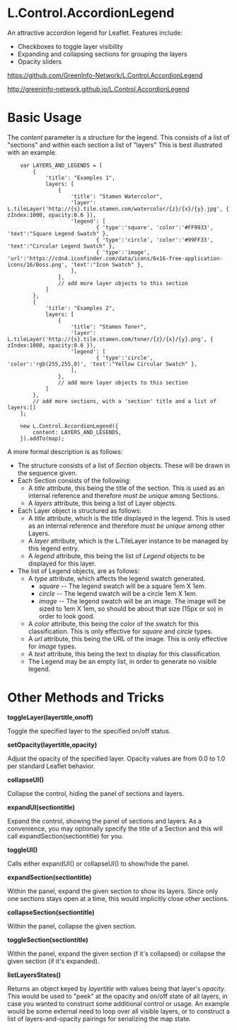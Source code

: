 # L.Control.AccordionLegend

An attractive accordion legend for Leaflet. Features include:
* Checkboxes to toggle layer visibility
* Expanding and collapsing sections for grouping the layers
* Opacity sliders

https://github.com/GreenInfo-Network/L.Control.AccordionLegend

http://greeninfo-network.github.io/L.Control.AccordionLegend



# Basic Usage

The *content* parameter is a structure for the legend. This consists of a list of "sections" and within each section a list of "layers" This is best illustrated with an example.

```
    var LAYERS_AND_LEGENDS = [
        {
            'title': "Examples 1",
            layers: [
                {
                    'title': "Stamen Watercolor",
                    'layer': L.tileLayer('http://{s}.tile.stamen.com/watercolor/{z}/{x}/{y}.jpg', { zIndex:1000, opacity:0.6 }),
                    'legend': [
                            { 'type':'square', 'color':'#FF9933', 'text':"Square Legend Swatch" },
                            { 'type':'circle', 'color':'#99FF33', 'text':"Circular Legend Swatch" },
                            { 'type':'image', 'url':'https://cdn4.iconfinder.com/data/icons/6x16-free-application-icons/16/Boss.png', 'text':"Icon Swatch" },
                    ],
                },
                // add more layer objects to this section
            ]
        },
        {
            'title': "Examples 2",
            layers: [
                {
                    'title': "Stamen Toner",
                    'layer': L.tileLayer('http://{s}.tile.stamen.com/toner/{z}/{x}/{y}.png', { zIndex:1000, opacity:0.6 }),
                    'legend': [
                            { 'type':'circle', 'color':'rgb(255,255,0)', 'text':"Yellow Circular Swatch" },
                    ],
                },
                // add more layer objects to this section
            ]
        },
        // add more sections, with a 'section' title and a list of layers:[]
    ];

    new L.Control.AccordionLegend({
        content: LAYERS_AND_LEGENDS,
    }).addTo(map);
```

A more formal description is as follows:
* The structure consists of a list of *Section* objects. These will be drawn in the sequence given.
* Each Section consists of the following:
    * A *title* attribute, this being the title of the section. This is used as an internal reference and therefore *must be unique* among Sections.
    * A *layers* attribute, this being a list of Layer objects.
* Each Layer object is structured as follows:
    * A *title* attribute, which is the title displayed in the legend. This is used as an internal reference and therefore *must be unique* among other Layers.
    * A *layer* attribute, which is the L.TileLayer instance to be managed by this legend entry.
    * A *legend* attribute, this being the list of *Legend* objects to be displayed for this layer.
* The list of Legend objects, are as follows:
    * A *type* attribute, which affects the legend swatch generated.
        * *square* -- The legend swatch will be a square 1em X 1em.
        * *circle* -- The legend swatch will be a circle 1em X 1em.
        * *image* -- The legend swatch will be an image. The image will be sized to 1em X 1em, so should be about that size (15px or so) in order to look good.
    * A *color* attribute, this being the color of the swatch for this classification. This is only effective for *square* and *circle* types.
    * A *url* attribute, this being the URL of the image. This is only effective for *image* types.
    * A *text* attribute, this being the text to display for this classification.
    * The Legend may be an empty list, in order to generate no visible legend.



# Other Methods and Tricks

**toggleLayer(layertitle,onoff)**

Toggle the specified layer to the specified on/off status.

**setOpacity(layertitle,opacity)**

Adjust the opacity of the specified layer. Opacity values are from 0.0 to 1.0 per standard Leaflet behavior.

**collapseUI()**

Collapse the control, hiding the panel of sections and layers.

**expandUI(sectiontitle)**

Expand the control, showing the panel of sections and layers. As a convenience, you may optionally specify the title of a Section and this will call expandSection(sectiontitle) for you.

**toggleUI()**

Calls either expandUI() or collapseUI() to show/hide the panel.

**expandSection(sectiontitle)**

Within the panel, expand the given section to show its layers. Since only one sections stays open at a time, this would implicitly close other sections.

**collapseSection(sectiontitle)**

Within the panel, collapse the given section.

**toggleSection(sectiontitle)**

Within the panel, expand the given section (f it's collapsed) or collapse the given section (if it's expanded).

**listLayersStates()**

Returns an object keyed by *layertitle* with values being that layer's *opacity*. This would be used to "peek" at the opacity and on/off state of all layers, in case you wanted to construct some additional control or usage. An example would be some external need to loop over all visible layers, or to construct a list of layers-and-opacity pairings for serializing the map state.
